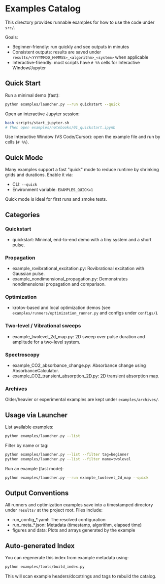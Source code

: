 # Examples Catalog

This directory provides runnable examples for how to use the code under `src/`.

Goals:
- Beginner-friendly: run quickly and see outputs in minutes
- Consistent outputs: results are saved under `results/<YYYYMMDD_HHMMSS>_<algorithm>_<system>` when applicable
- Interactive-friendly: most scripts have `# %%` cells for Interactive Window/Jupyter

## Quick Start

Run a minimal demo (fast):

```bash
python examples/launcher.py --run quickstart --quick
```

Open an interactive Jupyter session:

```bash
bash scripts/start_jupyter.sh
# Then open examples/notebooks/01_quickstart.ipynb
```

Use Interactive Window (VS Code/Cursor): open the example file and run by cells (`# %%`).

## Quick Mode

Many examples support a fast "quick" mode to reduce runtime by shrinking grids and durations.
Enable it via:
- CLI: `--quick`
- Environment variable: `EXAMPLES_QUICK=1`

Quick mode is ideal for first runs and smoke tests.

## Categories

### Quickstart
- quickstart: Minimal, end-to-end demo with a tiny system and a short pulse.

### Propagation
- example_rovibrational_excitation.py: Rovibrational excitation with Gaussian pulse.
- example_nondimensional_propagation.py: Demonstrates nondimensional propagation and comparison.

### Optimization
- krotov-based and local optimization demos (see `examples/runners/optimization_runner.py` and configs under `configs/`).

### Two-level / Vibrational sweeps
- example_twolevel_2d_map.py: 2D sweep over pulse duration and amplitude for a two-level system.

### Spectroscopy
- example_CO2_absorbance_change.py: Absorbance change using AbsorbanceCalculator.
- example_CO2_transient_absorption_2D.py: 2D transient absorption map.

### Archives
Older/heavier or experimental examples are kept under `examples/archives/`.

## Usage via Launcher

List available examples:

```bash
python examples/launcher.py --list
```

Filter by name or tag:

```bash
python examples/launcher.py --list --filter tag=beginner
python examples/launcher.py --list --filter name=twolevel
```

Run an example (fast mode):

```bash
python examples/launcher.py --run example_twolevel_2d_map --quick
```

## Output Conventions

All runners and optimization examples save into a timestamped directory under `results/` at the project root. Files include:
- run_config_*.yaml: The resolved configuration
- run_meta_*.json: Metadata (timestamp, algorithm, elapsed time)
- figures and data: Plots and arrays generated by the example

## Auto-generated Index

You can regenerate this index from example metadata using:

```bash
python examples/tools/build_index.py
```

This will scan example headers/docstrings and tags to rebuild the catalog.


